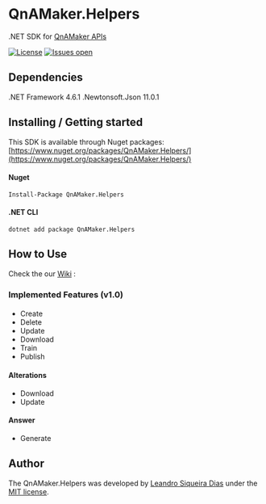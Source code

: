 # QnAMaker.Helpers
.NET SDK for [QnAMaker APIs](https://westus.dev.cognitive.microsoft.com/docs/services/58994a073d9e04097c7ba6fe/operations/58994a073d9e041ad42d9baa)

[![License](https://img.shields.io/github/license/leandrosdias/qnamaker.helpers.svg)](LICENSE)
[![Issues open](https://img.shields.io/github/issues/leandrosdias/qnamaker.helpers.svg)](https://github.com/leandrosdias/qnamaker.Helpers/)

## Dependencies
.NET Framework 4.6.1
.Newtonsoft.Json 11.0.1

## Installing / Getting started

This SDK is available through Nuget packages: [https://www.nuget.org/packages/QnAMaker.Helpers/](https://www.nuget.org/packages/QnAMaker.Helpers/)

#### Nuget
```
Install-Package QnAMaker.Helpers
```

#### .NET CLI
```
dotnet add package QnAMaker.Helpers
```
## How to Use

Check the our [Wiki](https://github.com/leandrosdias/QnAMaker.Helpers/wiki/get-started) :

### Implemented Features (v1.0)
#### 
* Create
* Delete
* Update
* Download
* Train
* Publish

#### Alterations
* Download
* Update

#### Answer
* Generate

## Author

The QnAMaker.Helpers was developed by [Leandro Siqueira Dias](https://www.linkedin.com/in/leandrosdias/) under the [MIT license](LICENSE).